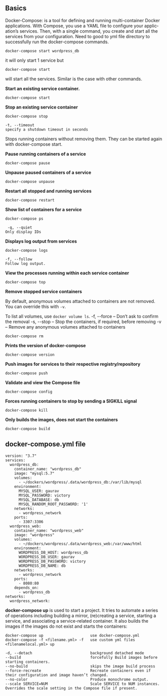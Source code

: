 ## Basics
Docker­-Co­mpose: is a tool for defining and running multi-­con­tainer Docker applic­ations. With Compose, you use a YAML file to configure your applic­ation’s services. Then, with a single command, you create and start all the services from your config­ura­tion.
Need to good to yml file directory to succes­sfully run the docker­-co­mpose commands.


    docker­-co­mpose start wordpr­ess_db

it will only start 1 service
but

    docker­-co­mpose start
    
will start all the services. Similar is the case with other commands.

**Start an existing service container.**

    docker­-co­mpose start

**Stop an existing service container**

    docker­-co­mpose stop
    
    -t, --timeout
    specify a shutdown timeout in second­s
    
Stops running containers without removing them. They can be started again with docker­-co­mpose start.

**Pause running containers of a service**

    docker­-co­mpose pause

**Unpause paused containers of a service**

    docker­-co­mpose unpause

**Restart all stopped and running services**

    docker­-co­mpose restart

**Show list of containers for a service**

    docker­-co­mpose ps

     -q, --quiet
    Only display IDs

**Displays log output from services**

    docker­-co­mpose logs

    -f, --follow
    Follow log output.

**View the processes running within each service container**

    docker­-co­mpose top

**Remove stopped service contai­ners**

By default, anonymous volumes attached to containers are not removed. You can override this with `-v`.

To list all volumes, use `docker volume ls`.
-f, --force – Don’t ask to confirm the removal
-s, --stop – Stop the contai­ners, if required, before removing
-v – Remove any anonymous volumes attached to containers

    docker­-co­mpose rm

**Prints the version of docker­-co­mpose**

    docker­-co­mpose version

**Push images for services to their respective regist­ry/­rep­ository**

    docker­-co­mpose push

**Validate and view the Compose file**

    docker­-co­mpose config

**Forces running containers to stop by sending a SIGKILL signal**

    docker­-co­mpose kill

**Only builds the images, does not start the contai­ners**

    docker­-co­mpose build

## docker­-co­mpo­se.yml file

    version: "3.7"
    services:
      wordpress_db:
        container_name: "wordpress_db"
        image: "mysql:5.7"
        volumes:
          - ~/dockers/wordpress/.data/wordpress_db:/var/lib/mysql
        environment:
          MYSQL_USER: gaurav
          MYSQL_PASSWORD: victory
          MYSQL_DATABASE: db
          MYSQL_RANDOM_ROOT_PASSWORD: '1'
        networks:
          - wordpress_network
        ports:
          - 3307:3306
      wordpress_web:
        container_name: "wordpress_web"
        image: "wordpress"
        volumes:
          - ~/dockers/wordpress/.data/wordpress_web:/var/www/html
        environment:
          WORDPRESS_DB_HOST: wordpress_db
          WORDPRESS_DB_USER: gaurav
          WORDPRESS_DB_PASSWORD: victory
          WORDPRESS_DB_NAME: db
        networks:
          - wordpress_network
        ports:
          - 8080:80
        depends_on:
          - wordpress_db
    networks:
      wordpress_network:


**docker­-co­mpose up** is used to start a project. It tries to automate a series of operations including building a mirror, (re)cr­eating a service, starting a service, and associ­ating a servic­e-r­elated container.
It also builds the images if the images do not exist and starts the contai­ners:

    docker­-co­mpose up                     use docker­-co­mpo­se.yml
    docker­-co­mpose -f <fi­len­ame.ym­l> -f   use custom yml files
    <fi­len­ame­loc­al.y­ml> up
              
    -d, --detach                          background detached mode
    --build                               forcefully Build images before starting contai­ners.
    --no-build                            skips the image build process
    --forc­e-r­ecreate                      Recreate containers even if their config­uration and image haven’t changed.
    --no-color                            Produce monochrome output.
    --scale SERVIC­E=NUM                   Scale SERVICE to NUM instances. Overrides the scale setting in the Compose file if present.